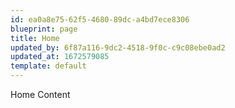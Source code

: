 ```yaml
---
id: ea0a8e75-62f5-4680-89dc-a4bd7ece8306
blueprint: page
title: Home
updated_by: 6f87a116-9dc2-4518-9f0c-c9c08ebe0ad2
updated_at: 1672579085
template: default
---
```

Home Content